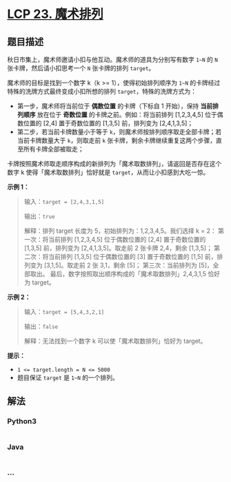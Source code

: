 # [LCP 23. 魔术排列](https://leetcode.cn/problems/er94lq)

## 题目描述

<!-- 这里写题目描述 -->

秋日市集上，魔术师邀请小扣与他互动。魔术师的道具为分别写有数字 `1~N` 的 `N` 张卡牌，然后请小扣思考一个 `N` 张卡牌的排列 `target`。

魔术师的目标是找到一个数字 k（k >= 1），使得初始排列顺序为 `1~N` 的卡牌经过特殊的洗牌方式最终变成小扣所想的排列 `target`，特殊的洗牌方式为：

-   第一步，魔术师将当前位于 **偶数位置** 的卡牌（下标自 1 开始），保持 **当前排列顺序** 放在位于 **奇数位置** 的卡牌之前。例如：将当前排列 [1,2,3,4,5] 位于偶数位置的 [2,4] 置于奇数位置的 [1,3,5] 前，排列变为 [2,4,1,3,5]；
-   第二步，若当前卡牌数量小于等于 `k`，则魔术师按排列顺序取走全部卡牌；若当前卡牌数量大于 `k`，则取走前 `k` 张卡牌，剩余卡牌继续重复这两个步骤，直至所有卡牌全部被取走；

卡牌按照魔术师取走顺序构成的新排列为「魔术取数排列」，请返回是否存在这个数字 k 使得「魔术取数排列」恰好就是 `target`，从而让小扣感到大吃一惊。

**示例 1：**

> 输入：`target = [2,4,3,1,5]`
>
> 输出：`true`
>
> 解释：排列 target 长度为 5，初始排列为：1,2,3,4,5。我们选择 k = 2：
> 第一次：将当前排列 [1,2,3,4,5] 位于偶数位置的 [2,4] 置于奇数位置的 [1,3,5] 前，排列变为 [2,4,1,3,5]。取走前 2 张卡牌 2,4，剩余 [1,3,5]；
> 第二次：将当前排列 [1,3,5] 位于偶数位置的 [3] 置于奇数位置的 [1,5] 前，排列变为 [3,1,5]。取走前 2 张 3,1，剩余 [5]；
> 第三次：当前排列为 [5]，全部取出。
> 最后，数字按照取出顺序构成的「魔术取数排列」2,4,3,1,5 恰好为 target。

**示例 2：**

> 输入：`target = [5,4,3,2,1]`
>
> 输出：`false`
>
> 解释：无法找到一个数字 k 可以使「魔术取数排列」恰好为 target。

**提示：**

-   `1 <= target.length = N <= 5000`
-   题目保证 `target` 是 `1~N` 的一个排列。

## 解法

<!-- 这里可写通用的实现逻辑 -->

<!-- tabs:start -->

### **Python3**

<!-- 这里可写当前语言的特殊实现逻辑 -->

```python


```

### **Java**

<!-- 这里可写当前语言的特殊实现逻辑 -->

```java


```

### **...**

```


```

<!-- tabs:end -->
